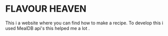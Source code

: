 # FLAVOUR HEAVEN 

This i a website where you can find how to make a recipe.
To develop this i used MealDB api's this helped me a lot .

